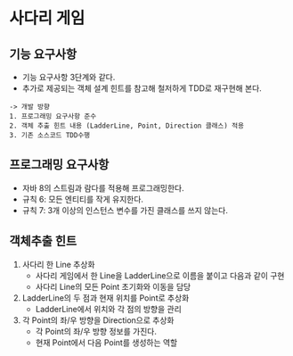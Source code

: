 # 사다리 게임

## 기능 요구사항
- 기능 요구사항 3단계와 같다.
- 추가로 제공되는 객체 설계 힌트를 참고해 철저하게 TDD로 재구현해 본다.

~~~
-> 개발 방향
1. 프로그래밍 요구사항 준수
2. 객체 추출 힌트 내용 (LadderLine, Point, Direction 클래스) 적용
3. 기존 소스코드 TDD수행
~~~

## 프로그래밍 요구사항
- 자바 8의 스트림과 람다를 적용해 프로그래밍한다.
- 규칙 6: 모든 엔티티를 작게 유지한다.
- 규칙 7: 3개 이상의 인스턴스 변수를 가진 클래스를 쓰지 않는다.

## 객체추출 힌트
1. 사다리 한 Line 추상화
    - 사다리 게임에서 한 Line을 LadderLine으로 이름을 붙이고 다음과 같이 구현
    - 사다리 Line의 모든 Point 초기화와 이동을 담당
1. LadderLine의 두 점과 현재 위치를 Point로 추상화
    - LadderLine에서 위치와 각 점의 방향을 관리
1. 각 Point의 좌/우 방향을 Direction으로 추상화
    - 각 Point의 좌/우 방향 정보를 가진다.
    - 현재 Point에서 다음 Point를 생성하는 역할    